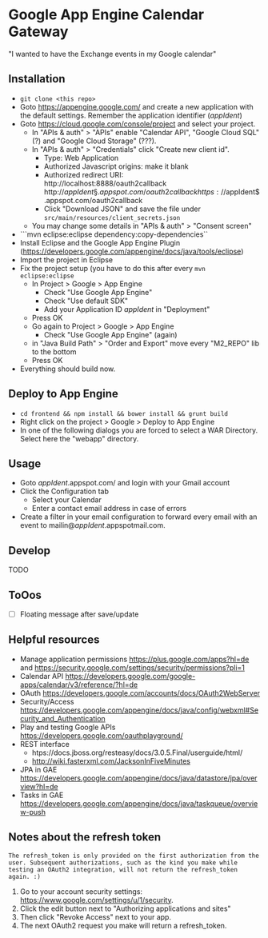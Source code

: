# Google App Engine Calendar Gateway
"I wanted to have the Exchange events in my Google calendar"

## Installation
* ```git clone <this repo>```
* Goto https://appengine.google.com/ and create a new application with the default settings. Remember the application identifier ($appIdent$)
* Goto https://cloud.google.com/console/project and select your project. 
    - In "APIs & auth" > "APIs" enable "Calendar API", "Google Cloud SQL" (?) and "Google Cloud Storage" (???).
    - In "APIs & auth" > "Credentials" click "Create new client id". 
        + Type: Web Application
        + Authorized Javascript origins: make it blank
        + Authorized redirect URI:         
    http://localhost:8888/oauth2callback
    http://$appIdent§.appspot.com/oauth2callback
    https://$appIdent$.appspot.com/oauth2callback
        + Click "Download JSON" and save the file under ```src/main/resources/client_secrets.json```
    - You may change some details in "APIs & auth" > "Consent screen"
* ```mvn eclipse:eclipse dependency:copy-dependencies``
* Install Eclipse and the Google App Engine Plugin (https://developers.google.com/appengine/docs/java/tools/eclipse)
* Import the project in Eclipse
* Fix the project setup (you have to do this after every ```mvn eclipse:eclipse```
    - In Project > Google > App Engine
        + Check "Use Google App Engine" 
        + Check "Use default SDK"
        + Add your Application ID $appIdent$ in "Deployment"
    - Press OK
    - Go again to Project > Google > App Engine
        + Check "Use Google App Engine" (again)
    - in "Java Build Path" > "Order and Export" move every "M2_REPO" lib to the bottom
    - Press OK
* Everything should build now. 

## Deploy to App Engine
* ```cd frontend && npm install && bower install && grunt build```
* Right click on the project > Google > Deploy to App Engine
* In one of the following dialogs you are forced to select a WAR Directory. Select here the "webapp" directory. 

## Usage
* Goto $appIdent$.appspot.com/ and login with your Gmail account
* Click the Configuration tab
    - Select your Calendar 
    - Enter a contact email address in case of errors
* Create a filter in your email configuration to forward every email with an event to mailin@$appIdent$.appspotmail.com.

## Develop
TODO

## ToOos
- [ ] Floating message after save/update

## Helpful resources
* Manage application permissions https://plus.google.com/apps?hl=de and https://security.google.com/settings/security/permissions?pli=1
* Calendar API https://developers.google.com/google-apps/calendar/v3/reference/?hl=de
* OAuth https://developers.google.com/accounts/docs/OAuth2WebServer
* Security/Access https://developers.google.com/appengine/docs/java/config/webxml#Security_and_Authentication
* Play and testing Google APIs https://developers.google.com/oauthplayground/
* REST interface
    - htps://docs.jboss.org/resteasy/docs/3.0.5.Final/userguide/html/
    - http://wiki.fasterxml.com/JacksonInFiveMinutes
* JPA in GAE https://developers.google.com/appengine/docs/java/datastore/jpa/overview?hl=de
* Tasks in GAE https://developers.google.com/appengine/docs/java/taskqueue/overview-push


## Notes about the refresh token

    The refresh_token is only provided on the first authorization from the user. Subsequent authorizations, such as the kind you make while testing an OAuth2 integration, will not return the refresh_token again. :)
1. Go to your account security settings: https://www.google.com/settings/u/1/security.
2. Click the edit button next to "Authorizing applications and sites"
3. Then click "Revoke Access" next to your app.  
4. The next OAuth2 request you make will return a refresh_token.
